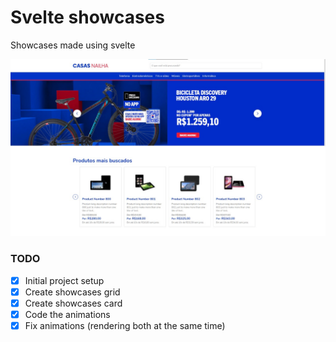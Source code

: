 # Svelte showcases

Showcases made using svelte

![image](./public/thumbnail.jpeg)

### TODO

- [x] Initial project setup
- [x] Create showcases grid
- [x] Create showcases card
- [x] Code the animations
- [x] Fix animations (rendering both at the same time)
